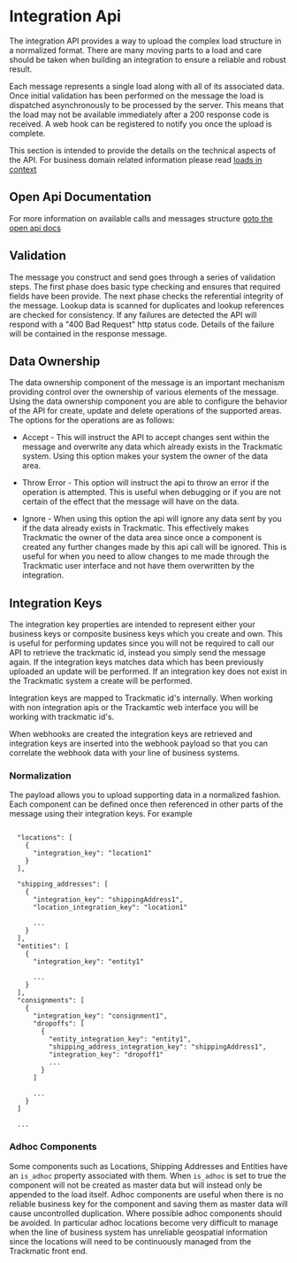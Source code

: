 # Integration Api

The integration API provides a way to upload the complex load structure in a normalized format. There are many moving parts to a load and care should be taken when building an integration to ensure a reliable and robust result.

Each message represents a single load along with all of its associated data. Once initial validation has been performed on the message the load is dispatched asynchronously to be processed by the server. This means that the load may not be available immediately after a 200 response code is received. A web hook can be registered to notify you once the upload is complete.

This section is intended to provide the details on the technical aspects of the API. For business domain related information please read [loads in context](../)

## Open Api Documentation
For more information on available calls and messages structure [goto the open api docs](./open-api)

## Validation

The message you construct and send goes through a series of validation steps. The first phase does basic type checking and ensures that required fields have been provide. The next phase checks the referential integrity of the message. Lookup data is scanned for duplicates and lookup references are checked for consistency. If any failures are detected the API will respond with a "400 Bad Request" http status code. Details of the failure will be contained in the response message.

## Data Ownership

The data ownership component of the message is an important mechanism providing control over the ownership of various elements of the message. Using the data ownership component you are able to configure the behavior of the API for create, update and delete operations of the supported areas. The options for the operations are as follows:

- Accept - This will instruct the API to accept changes sent within the message and overwrite any data which already exists in the Trackmatic system. Using this option makes your system the owner of the data area.

- Throw Error - This option will instruct the api to throw an error if the operation is attempted. This is useful when debugging or if you are not certain of the effect that the message will have on the data.

- Ignore - When using this option the api will ignore any data sent by you if the data already exists in Trackmatic. This effectively makes Trackmatic the owner of the data area since once a component is created any further changes made by this api call will be ignored. This is useful for when you need to allow changes to me made through the Trackmatic user interface and not have them overwritten by the integration.

## Integration Keys

The integration key properties are intended to represent either your business keys or composite business keys which you create and own. This is useful for performing updates since you will not be required to call our API to retrieve the trackmatic id, instead you simply send the message again. If the integration keys matches data which has been previously uploaded an update will be performed. If an integration key does not exist in the Trackmatic system a create will be performed.

Integration keys are mapped to Trackmatic id's internally. When working with non integration apis or the Trackamtic web interface you will be working with trackmatic id's.

When webhooks are created the integration keys are retrieved and integration keys are inserted into the webhook payload so that you can correlate the webhook data with your line of business systems.

### Normalization

The payload allows you to upload supporting data in a normalized fashion. Each component can be defined once then referenced in other parts of the message using their integration keys. For example

```

  "locations": [
    {
      "integration_key": "location1"
    }
  ],

  "shipping_addresses": [
    {
      "integration_key": "shippingAddress1",
      "location_integration_key": "location1"

      ...
    }
  ],
  "entities": [
    {
      "integration_key": "entity1"

      ...
    }
  ],
  "consignments": [
    {
      "integration_key": "consignment1",
      "dropoffs": [
        {
          "entity_integration_key": "entity1",
          "shipping_address_integration_key": "shippingAddress1",
          "integration_key": "dropoff1"
          ...
        }
      ]

      ...
    }
  ]

  ...

```

### Adhoc Components

Some components such as Locations, Shipping Addresses and Entities have an `is_adhoc` property associated with them. When `is_adhoc` is set to true the component will not be created as master data but will instead only be appended to the load itself. Adhoc components are useful when there is no reliable business key for the component and saving them as master data will cause uncontrolled duplication. Where possible adhoc components should be avoided. In particular adhoc locations become very difficult to manage when the line of business system has unreliable geospatial information since the locations will need to be continuously managed from the Trackmatic front end.